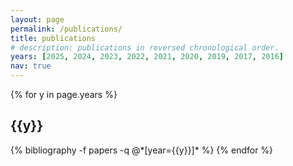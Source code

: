 ```yaml
---
layout: page
permalink: /publications/
title: publications
# description: publications in reversed chronological order.
years: [2025, 2024, 2023, 2022, 2021, 2020, 2019, 2017, 2016]
nav: true
---
```


<div class="publications">

{% for y in page.years %}
  <h2 class="year">{{y}}</h2>
  {% bibliography -f papers -q @*[year={{y}}]* %}
{% endfor %}

</div>
